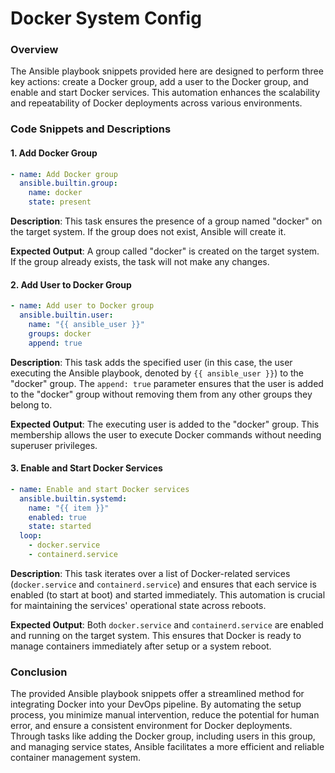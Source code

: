# Docker System Config

### Overview

The Ansible playbook snippets provided here are designed to perform three key actions: create a Docker group, add a user to the Docker group, and enable and start Docker services. This automation enhances the scalability and repeatability of Docker deployments across various environments.

### Code Snippets and Descriptions

#### 1. Add Docker Group

```yaml
- name: Add Docker group
  ansible.builtin.group:
    name: docker
    state: present
```

**Description**: This task ensures the presence of a group named "docker" on the target system. If the group does not exist, Ansible will create it.

**Expected Output**: A group called "docker" is created on the target system. If the group already exists, the task will not make any changes.

#### 2. Add User to Docker Group

```yaml
- name: Add user to Docker group
  ansible.builtin.user:
    name: "{{ ansible_user }}"
    groups: docker
    append: true
```

**Description**: This task adds the specified user (in this case, the user executing the Ansible playbook, denoted by `{{ ansible_user }}`) to the "docker" group. The `append: true` parameter ensures that the user is added to the "docker" group without removing them from any other groups they belong to.

**Expected Output**: The executing user is added to the "docker" group. This membership allows the user to execute Docker commands without needing superuser privileges.

#### 3. Enable and Start Docker Services

```yaml
- name: Enable and start Docker services
  ansible.builtin.systemd:
    name: "{{ item }}"
    enabled: true
    state: started
  loop:
    - docker.service
    - containerd.service
```

**Description**: This task iterates over a list of Docker-related services (`docker.service` and `containerd.service`) and ensures that each service is enabled (to start at boot) and started immediately. This automation is crucial for maintaining the services' operational state across reboots.

**Expected Output**: Both `docker.service` and `containerd.service` are enabled and running on the target system. This ensures that Docker is ready to manage containers immediately after setup or a system reboot.

### Conclusion

The provided Ansible playbook snippets offer a streamlined method for integrating Docker into your DevOps pipeline. By automating the setup process, you minimize manual intervention, reduce the potential for human error, and ensure a consistent environment for Docker deployments. Through tasks like adding the Docker group, including users in this group, and managing service states, Ansible facilitates a more efficient and reliable container management system.